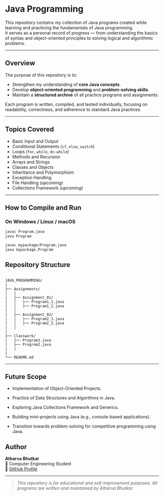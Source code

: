 # Java Programming

This repository contains my collection of Java programs created while learning and practicing the fundamentals of Java programming.  
It serves as a personal record of progress — from understanding the basics of syntax and object-oriented principles to solving logical and algorithmic problems.

---

## Overview
The purpose of this repository is to:
- Strengthen my understanding of **core Java concepts**.  
- Develop **object-oriented programming** and **problem-solving skills**.  
- Maintain a **structured archive** of all practice programs and assignments.

Each program is written, compiled, and tested individually, focusing on readability, correctness, and adherence to standard Java practices.

---

## Topics Covered
- Basic Input and Output  
- Conditional Statements (`if`, `else`, `switch`)  
- Loops (`for`, `while`, `do-while`)  
- Methods and Recursion  
- Arrays and Strings  
- Classes and Objects  
- Inheritance and Polymorphism  
- Exception Handling  
- File Handling *(upcoming)*  
- Collections Framework *(upcoming)*  

---

## How to Compile and Run

### On Windows / Linux / macOS
```bash
javac Program.java
java Program

javac mypackage/Program.java
java mypackage.Program
```
## Repository Structure
```

JAVA_PROGRAMMING/
|
├── Assignments/
|   │
|   ├── Assignment_01/
|   │   ├── Program1_1.java
|   │   ├── Program1_2.java
|   │
|   ├── Assignment_02/
|   │   ├── Program2_1.java
|   │   ├── Program2_2.java
|   │
|
├── Classwork/
|   ├── Program1.java
|   ├── Program2.java
|   |
|
└── README.md
```
---

## Future Scope

- Implementation of Object-Oriented Projects.

- Practice of Data Structures and Algorithms in Java.

- Exploring Java Collections Framework and Generics.

- Building mini-projects using Java (e.g., console-based applications).

- Transition towards problem-solving for competitive programming using Java.

## Author

**Atharva Bhutkar**<br>
📍 Computer Engineering Student<br> 
🔗 [GitHub Profile](https://github.com/athb215)

---

> *This repository is for educational and self-improvement purposes. All programs are written and maintained by Atharva Bhutkar.*